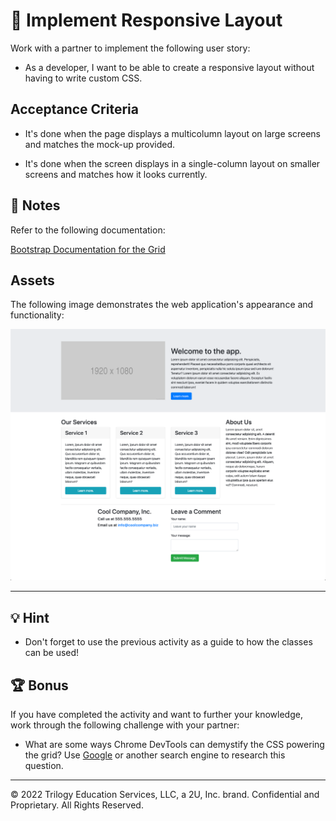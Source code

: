 # 📖 Implement Responsive Layout

Work with a partner to implement the following user story:

* As a developer, I want to be able to create a responsive layout without having to write custom CSS.

## Acceptance Criteria

* It's done when the page displays a multicolumn layout on large screens and matches the mock-up provided.

* It's done when the screen displays in a single-column layout on smaller screens and matches how it looks currently.

## 📝 Notes

Refer to the following documentation:

[Bootstrap Documentation for the Grid](https://getbootstrap.com/docs/5.1/layout/grid/)

## Assets

The following image demonstrates the web application's appearance and functionality:

![The webpage layout features multiple rows and columns using Bootstrap's grid system.](./Images/01-solved-screenshot.png)

---

## 💡 Hint

* Don't forget to use the previous activity as a guide to how the classes can be used!

## 🏆 Bonus

If you have completed the activity and want to further your knowledge, work through the following challenge with your partner:

* What are some ways Chrome DevTools can demystify the CSS powering the grid? Use [Google](https://www.google.com) or another search engine to research this question.

---

© 2022 Trilogy Education Services, LLC, a 2U, Inc. brand. Confidential and Proprietary. All Rights Reserved.
